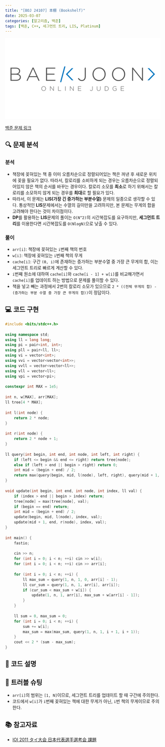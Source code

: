```yaml
---
title: "[BOJ 24107] 本棚 (Bookshelf)"
date: 2025-03-07
categories: [알고리즘, 백준]
tags: [백준, C++, 세그먼트 트리, LIS, Platinum]
---
```


[![백준 로고](assets/img/posts/BOJ/boj-og.png)](https://www.acmicpc.net/problem/24107)

[백준 문제 링크](https://www.acmicpc.net/problem/24107)

## 🔍 문제 분석

### 분석

- 책장에 꽂혀있는 책 중 이미 오름차순으로 정렬되어있는 책은 꺼낸 후 새로운 위치에 꽂을 필요가 없다. 따라서, 칼로리를 소비하게 되는 경우는 오름차순으로 정렬되어있지 않은 책의 순서를 바꾸는 경우이다. 칼로리 소모를 **최소**로 하기 위해서는 칼로리를 소모하지 않게 되는 경우를 **최대**로 할 필요가 있다.
- 따라서, 이 문제는 **LIS(가장 긴 증가하는 부분수열)** 문제의 일종으로 생각할 수 있다. 통상적인 **LIS**문제에서는 수열의 길이만을 고려하지만, 본 문제는 무게의 합을 고려해야 한다는 것이 차이점이다.
- **DP**를 활용하는 **LIS**문제의 풀이는 `O(N^2)`의 시간복잡도를 요구하지만, **세그먼트 트리**를 이용한다면 시간복잡도를 `O(NlogN)`으로 낮출 수 있다.
### 풀이
- `arr[i]`: 책장에 꽂혀있는 `i`번째 책의 번호
- `w[i]`: 책장에 꽂혀있는 `i`번째 책의 무게
- `cache[i]`: 구간 `(0, i)`에 존재하는 증가하는 부분수열 중 가장 큰 무게의 합, 이는 세그먼트 트리로 빠르게 계산할 수 있다.
- `i`번째 원소에 대하여 `cache[i]`와 `cache[i - 1] + w[i]`를 비교해가면서 `cache[i]`를 업데이트 하는 방법으로 문제를 풀이할 수 있다.
- 책을 넣고 빼는 과정에서 2번의 칼로리 소모가 있으므로 `2 * ((전체 무게의 합) - (증가하는 부분 수열 중 가장 큰 무게의 합))`이 정답이다.

## 💻 코드 구현

```c++
#include <bits/stdc++.h>

using namespace std;
using ll = long long;
using pi = pair<int, int>;
using pll = pair<ll, ll>;
using vi = vector<int>;
using vvi = vector<vector<int>>;
using vvll = vector<vector<ll>>;
using vll = vector<ll>;
using vpi = vector<pi>;

constexpr int MAX = 1e5;

int n, w[MAX], arr[MAX];
ll tree[4 * MAX];

int l(int node) {
    return 2 * node;
}

int r(int node) {
    return 2 * node + 1;
}

ll query(int begin, int end, int node, int left, int right) {
    if (left <= begin && end <= right) return tree[node];
    else if (left > end || begin > right) return 0;
    int mid = (begin + end) / 2;
    return max(query(begin, mid, l(node), left, right), query(mid + 1, end, r(node), left, right));
}

void update(int begin, int end, int node, int index, ll val) {
    if (index > end || begin > index) return;
    tree[node] = max(tree[node], val);
    if (begin == end) return;
    int mid = (begin + end) / 2;
    update(begin, mid, l(node), index, val);
    update(mid + 1, end, r(node), index, val);
}

int main() {
    fastio;

    cin >> n;
    for (int i = 0; i < n; ++i) cin >> w[i];
    for (int i = 0; i < n; ++i) cin >> arr[i];

    for (int i = 0; i < n; ++i) {
        ll max_sum = query(1, n, 1, 0, arr[i] - 1);
        ll cur_sum = query(1, n, 1, arr[i], arr[i]);
        if (cur_sum < max_sum + w[i]) {
            update(1, n, 1, arr[i], max_sum + w[arr[i] - 1]);
        }
    }

    ll sum = 0, max_sum = 0;
    for (int i = 0; i < n; ++i) {
        sum += w[i];
        max_sum = max(max_sum, query(1, n, 1, i + 1, i + 1));
    }
    cout << 2 * (sum - max_sum);
}
```

## 📝 코드 설명


## 🔧 트러블 슈팅
- `arr[i]`의 범위는 `[1, N]`이므로, 세그먼트 트리를 업데이트 할 때 구간에 주의한다.
- 코드에서 `w[i]`가 `i`번째 꽂혀있는 책에 대한 무게가 아닌, `i`번 책의 무게이므로 주의한다.

## 📚 참고자료
- [IOI 2011 タイ大会 日本代表選手選考会 課題](https://www2.ioi-jp.org/camp/2011/2011-sp-tasks/index.html) 
